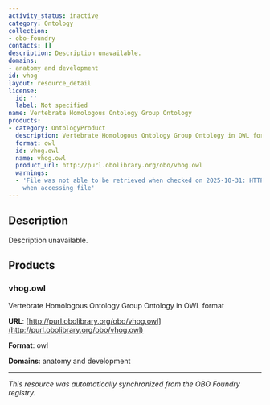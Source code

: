```yaml
---
activity_status: inactive
category: Ontology
collection:
- obo-foundry
contacts: []
description: Description unavailable.
domains:
- anatomy and development
id: vhog
layout: resource_detail
license:
  id: ''
  label: Not specified
name: Vertebrate Homologous Ontology Group Ontology
products:
- category: OntologyProduct
  description: Vertebrate Homologous Ontology Group Ontology in OWL format
  format: owl
  id: vhog.owl
  name: vhog.owl
  product_url: http://purl.obolibrary.org/obo/vhog.owl
  warnings:
  - 'File was not able to be retrieved when checked on 2025-10-31: HTTP 404 error
    when accessing file'
---
```

## Description

Description unavailable.

## Products

### vhog.owl

Vertebrate Homologous Ontology Group Ontology in OWL format

**URL**: [http://purl.obolibrary.org/obo/vhog.owl](http://purl.obolibrary.org/obo/vhog.owl)

**Format**: owl

**Domains**: anatomy and development

---

*This resource was automatically synchronized from the OBO Foundry registry.*